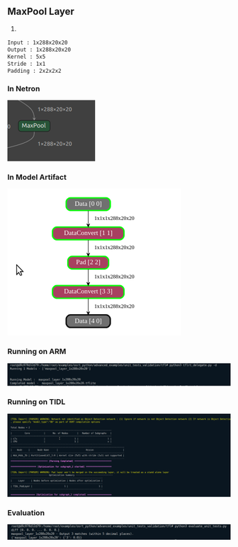 ## MaxPool Layer
1. 
```
Input : 1x288x20x20
Output : 1x288x20x20
Kernel : 5x5
Stride : 1x1
Padding : 2x2x2x2
```
### In Netron
![alt text](image.png)
### In Model Artifact
![alt text](image-1.png)
### Running on ARM
![alt text](image-4.png)
### Running on TIDL
![alt text](image-3.png)
### Evaluation
![alt text](image-2.png)